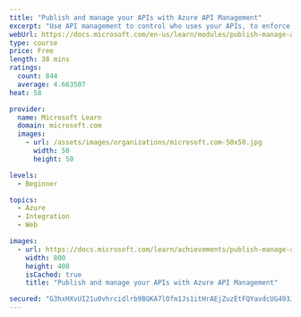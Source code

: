 ```yaml
---
title: "Publish and manage your APIs with Azure API Management"
excerpt: "Use API management to control who uses your APIs, to enforce usage policies, and to present a professional front-end to developers using the API."
webUrl: https://docs.microsoft.com/en-us/learn/modules/publish-manage-apis-with-azure-api-management/
type: course
price: Free
length: 38 mins
ratings:
  count: 844
  average: 4.663507
heat: 58

provider:
  name: Microsoft Learn
  domain: microsoft.com
  images:
    - url: /assets/images/organizations/microsoft.com-50x50.jpg
      width: 50
      height: 50

levels:
  - Beginner

topics:
  - Azure
  - Integration
  - Web

images:
  - url: https://docs.microsoft.com/learn/achievements/publish-manage-apis-with-azure-api-management-social.png
    width: 800
    height: 400
    isCached: true
    title: "Publish and manage your APIs with Azure API Management"

secured: "G3hxHXvUI21u0vhrcidlrb9BGKA7lOfm1Js1itHrAEjZuzEtFQYavdcUG493JZdMleUrEsda2utd7v+hhBk6AWYNjUuVv+QPE2l54qGpn8LtLOkZSTsOhgaY5K0R4iJ850VITAHk8T8Zed6ZcWWItl9p/v7U0kgwtO5pdAiyuqYj20rrG9rNABj9kQIh35v9dYzLY8EXLoJM+nM28DAU5GzkxaVqgzUf1OTFlX0c7i3jNPEjJ16oppBFQ9Am9nww1Xp/zqdH+ovwyBQbKY/NV653J8hezVTSGaMbkYYL9QLNMfn6Tdpm7gUX0tcSZh91ZxxMhpB5bd1Fr+DJgsFOp/G1/DE/wtB4sTXccNRwnJDHvx+NhNxpITsHB2hfLMkQuGjRXSstrx0mu88OfjENWA==;cAaRnjU1wXg3YbEKqC8x9A=="
---
```


